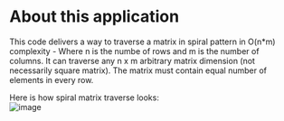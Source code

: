 # About this application
This code delivers a way to traverse a matrix in spiral pattern in O(n*m) complexity - Where n is the numbe of rows and m is the number of columns. It can traverse any n x m arbitrary matrix dimension (not necessarily square matrix). The matrix must contain equal number of elements in every row. 

Here is how spiral matrix traverse looks:  
![image](https://user-images.githubusercontent.com/6237959/148147398-6ab00745-9ea1-4c04-a45a-b934db2e1174.png)
